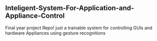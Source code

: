 ## Inteligent-System-For-Application-and-Appliance-Control
Final year project Repo! just a trainable system for controlling GUIs and hardware Appliances using gesture recognitions  
